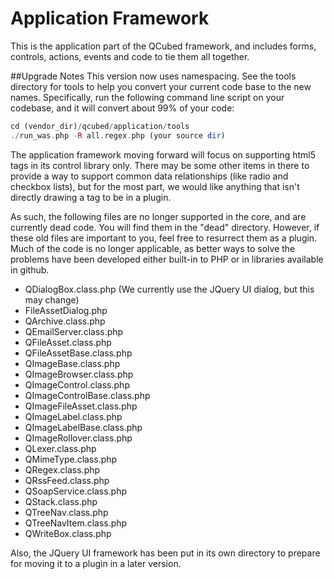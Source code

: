 # Application Framework
This is the application part of the QCubed framework, and includes forms, controls,
actions, events and code to tie them all together.

##Upgrade Notes
This version now uses namespacing. See the tools directory for tools to help you
convert your current code base to the new names. Specifically, run the following command line script
on your codebase, and it will convert about 99% of your code:

```php
cd (vendor_dir)/qcubed/application/tools
./run_was.php -R all.regex.php (your source dir)
```


The application framework moving forward will focus on supporting html5 tags in its 
control library only. There may be some other items in there to provide a way to support
common data relationships (like radio and checkbox lists), but for the most part, we
would like anything that isn't directly drawing a tag to be in a plugin.

As such, the following files are no longer supported in the core, and are currently dead
code. You will find them in the "dead" directory. 
However, if these old files are important to you, feel free to resurrect them
as a plugin. Much of the code is no longer applicable, as better ways to solve the problems
have been developed either built-in to PHP or in libraries available in github.

* QDialogBox.class.php (We currently use the JQuery UI dialog, but this may change)
* FileAssetDialog.php
* QArchive.class.php
* QEmailServer.class.php
* QFileAsset.class.php
* QFileAssetBase.class.php
* QImageBase.class.php
* QImageBrowser.class.php
* QImageControl.class.php
* QImageControlBase.class.php
* QImageFileAsset.class.php
* QImageLabel.class.php
* QImageLabelBase.class.php
* QImageRollover.class.php
* QLexer.class.php
* QMimeType.class.php
* QRegex.class.php
* QRssFeed.class.php
* QSoapService.class.php
* QStack.class.php
* QTreeNav.class.php
* QTreeNavItem.class.php
* QWriteBox.class.php

Also, the JQuery UI framework has been put in its own directory to prepare
for moving it to a plugin in a later version.


